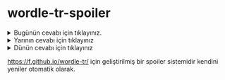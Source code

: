 # wordle-tr-spoiler

<details>
  <summary>Bugünün cevabı için tıklayınız.</summary>
  <br>
    <b> geyik </b>
</details>

<details>
  <summary>Yarının cevabı için tıklayınız</summary>
  <br>
   <b> çaker </b>
</details>

<details>
  <summary>Dünün cevabı için tıklayınız </summary>
  <br>
  <b> lanse </b>
</details>

https://f.github.io/wordle-tr/ için geliştirilmiş bir spoiler sistemidir kendini yeniler otomatik olarak.

